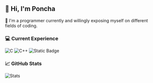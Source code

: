 ## 👋 Hi, I'm Poncha

🚀 I'm a programmer currently and willingly exposing myself on different fields of coding.

### 💻 Current Experience
![C](https://img.shields.io/badge/C-00599C?style=for-the-badge&logo=c&logoColor=white)
![C++](https://img.shields.io/badge/HTML5-E34F26?style=for-the-badge&logo=html5&logoColor=white)
![Static Badge](https://img.shields.io/badge/OpenGL-%235586A4?style=for-the-badge&logo=opengl&labelColor=white)


### 📈 GitHub Stats
![Stats](https://github-readme-stats.vercel.app/api?username=Ponchoru-recur&show_icons=true&theme=dark)
